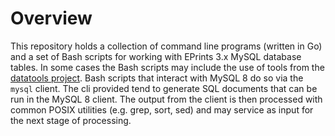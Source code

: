 
Overview
========

This repository holds a collection of command line programs (written in Go) and a set of Bash scripts for working with EPrints 3.x MySQL database tables. In some cases the Bash scripts may include the use of tools from the [datatools project](https://github.com/caltechlibrary/datatools/latest/release). Bash scripts that interact with MySQL 8 do so via the `mysql` client.  The cli provided tend to generate SQL documents that can be run in the MySQL 8 client. The output from the client is then processed with common POSIX utilities (e.g. grep, sort, sed) and may service as input for the next stage of processing.

